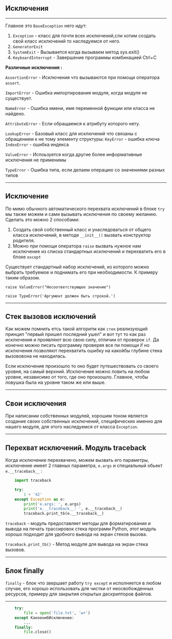 Исключения
---
---

Главное это `BaseException` него идут:

1) `Exception` - класс для почти всех исключений,сли хотим создать свой 
   класс исключений то наследуемся от него.
2) `GeneratorExit`
3) `SystemExit` - Вызывается когда вызываем метод sys.exit()
4) `KeyboardInterrupt` - Завершение программы комбинацией Ctrl+C

**Различные исключения :**

`AssertionError` - Исключения что вызываются при помощи оператора `assert`.

`ImportError` - Ошибка импортирования модуля, когда модуля не существует.

`NameError` - Ошибка имени, имя переменной функции или класса не найдено.

`AttributeError` - Если обращаемся к атрибуту которого нету.

`LookupError` - Базовый класс для исключений что связаны с обращением к
не тому элементу структуры: 
`KeyError` - ошибка ключа 
`IndexError` - ошибка индекса

`ValueError` - Испоьзуется когда другие более информативные исключения не
применимы

`TypeError` - Ошибка типа, если делаем операцию со значениями разных типов

---

Исключение
---
По мимо обычного автоматического перехвата исключений в блоке `try`
мы также можем и сами вызывать исключения по своему желанию. Сделать это 
можно 2 способами:

1) Создать свой собственный класс и унаследоваться от общего класса исключений,
   в методе `__init__()` вызвать конструктор родителя.
2) Можно при помощи оператора `raise` вызвать нужное нам исключение из списка
   стандартных исключений и перехватить его в блоке `except`

Существует стандартный набор исключений, из которого можно выбрать требуемое и 
поднимать его при необходимости. К примеру таким образом.

    raise ValueError("Несоответствующее значение")

    raise TypeError('Аргумент должен быть строкой.')

---

Стек вызовов исключений 
---
Как можем помнить етсь такой алгоритм как `стек` реализующий принцип "первый пришел 
последний ушел" и вот тут то как раз исключения и проявляют всю свою силу, отличии 
от проверок `if`. Да конечно можно писать программу проверяя все пи помощи if но 
исключения позволяют перехватить ошибку на какойбы глубине стека вызововона не 
находилась.

Если исключение произошло то оно будет путешествовать со своего уровня, на самый 
верхний. Исключение можно ловить на любом уровне, независимо от того, где оно 
произошло. Главное, чтобы ловушка была на уровне таком же или выше.

---

Свои исключения
---
При написании собственных модулей, хорошим тоном является создание своих
собственных исключений, специфических именно для нашего модуля, для этого 
наследуемся от класса `Exception`.

---

Перехват исключений. Модуль traceback
---
Когда исключение перехвачено, можем вызвать его параметры, исключение имеет 
2 главных параметра, `e.args` и специальный обьект `e.__traceback__` :

```python
    import traceback

    try:
        1 + '42'
    except Exception as e:
        print('e.args: ', e.args)
        print('e.__traceback__: ', e.__traceback__)
        traceback.print_tb(e.__traceback__)
```

`traceback` - модуль предоставляет методы для форматирования и вывода на печать
трассировок стека программ Python, этот модуль хорошо подходит для удобного 
вывода на экран стеков вызова.

`traceback.print_tb()` - Метод модуля для вывода на экран стека вызовов.

---

Блок finally
---

`finally` - блок что звершает работу `try except` и исполняется в любом случае,
его хорошо использовать для чистки от неосвобожденных ресурсов, примеру для 
закрытия открытых дескрипторов файлов.

---

```python
    try:
        file = open('file.txt', 'w+')
    except КакоенибИсключение:
        ...
    finally:
        file.close()
```

